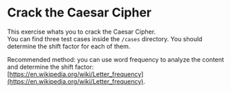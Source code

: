 # Crack the Caesar Cipher

This exercise whats you to crack the Caesar Cipher. <br />
You can find three test cases inside the `/cases` directory. You should determine the shift factor for each of them.

Recommended method: you can use word frequency to analyze the content and determine the shift factor: [https://en.wikipedia.org/wiki/Letter_frequency](https://en.wikipedia.org/wiki/Letter_frequency).